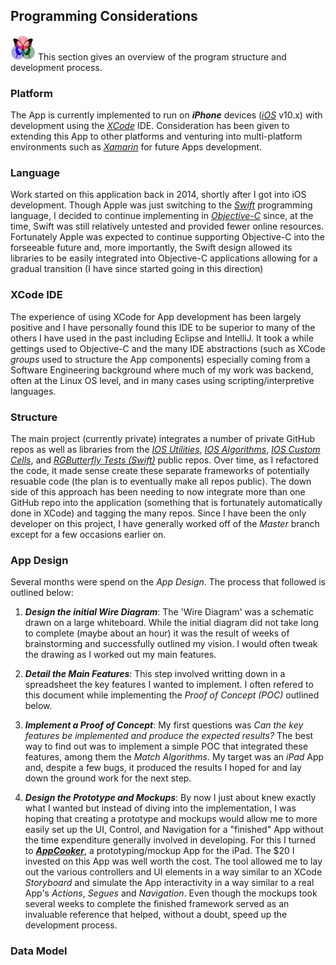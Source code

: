 ## Programming Considerations
 
![RGButterfly Logo](images/RGButterfly_Logo.png) This section gives an overview of the program structure and development process.

### Platform

The App is currently implemented to run on ___iPhone___ devices ([_iOS_](https://en.m.wikipedia.org/wiki/IOS) v10.x) with development using the [_XCode_](https://developer.apple.com/xcode/) IDE. Consideration has been given to extending this App to other platforms and venturing into multi-platform environments such as [_Xamarin_](https://www.xamarin.com/) for future Apps development.

### Language

Work started on this application back in 2014, shortly after I got into iOS development. Though Apple was just switching to the [_Swift_](https://developer.apple.com/swift/) programming language, I decided to continue implementing in [_Objective-C_](https://en.m.wikipedia.org/wiki/Objective-C) since, at the time, Swift was still relatively untested and provided fewer online resources. Fortunately Apple was expected to continue supporting Objective-C into the forseeable future and, more importantly, the Swift design allowed its libraries to be easily integrated into Objective-C applications allowing for a gradual transition (I have since started going in this direction)

### XCode IDE

The experience of using XCode for App development has been largely positive and I have personally found this IDE to be superior to many of the others I have used in the past including Eclipse and IntelliJ. It took a while gettings used to Objective-C and the many IDE abstractions (such as XCode _groups_ used to structure the App components) especially coming from a Software Engineering background where much of my work was backend, often at the Linux OS level, and in many cases using scripting/interpretive languages.

### Structure

The main project (currently private) integrates a number of private GitHub repos as well as libraries from the [_IOS Utilities_](https://github.com/spineo/ios-utilities), [_IOS Algorithms_](https://github.com/spineo/ios-algorithms), [_IOS Custom Cells_](https://github.com/spineo/ios-custom-cells), and [_RGButterfly Tests (Swift)_]( https://github.com/spineo/rgbutterfly-tests) public repos. Over time, as I refactored the code, it made sense create these separate frameworks of potentially resuable code (the plan is to eventually make all repos public). The down side of this approach has been needing to now integrate more than one GitHub repo into the application (something that is fortunately automatically done in XCode) and tagging the many repos. Since I have been the only developer on this project, I have generally worked off of the _Master_ branch except for a few occasions earlier on.

### App Design

Several months were spend on the _App Design_. The process that followed is outlined below:

1. ___Design the initial Wire Diagram___: The 'Wire Diagram' was a schematic drawn on a large whiteboard. While the initial diagram did not take long to complete (maybe about an hour) it was the result of weeks of brainstorming and successfully outlined my vision. I would often tweak the drawing as I worked out my main features.

2. ___Detail the Main Features___: This step involved writting down in a spreadsheet the key features I wanted to implement. I often refered to this document while implementing the _Proof of Concept (POC)_ outlined below.

2. ___Implement a Proof of Concept___: My first questions was _Can the key features be implemented and produce the expected results?_ The best way to find out was to implement a simple POC that integrated these features, among them the _Match Algorithms_. My target was an _iPad_ App and, despite a few bugs, it produced the results I hoped for and lay down the ground work for the next step. 

3. ___Design the Prototype and Mockups___: By now I just about knew exactly what I wanted but instead of diving into the implementation, I was hoping that creating a prototype and mockups would allow me to more easily set up the UI, Control, and Navigation for a "finished" App without the time expenditure generally involved in developing. For this I turned to [___AppCooker___](https://itunes.apple.com/us/app/appcooker-prototyping-mockup-studio-for-ios/id418861662?mt=8), a prototyping/mockup App for the iPad. The $20 I invested on this App was well worth the cost. The tool allowed me to lay out the various controllers and UI elements in a way similar to an XCode _Storyboard_ and simulate the App interactivity in a way similar to a real App's _Actions_, _Segues_ and _Navigation_. Even though the mockups took several weeks to complete the finished framework served as an invaluable reference that helped, without a doubt, speed up the development process.

### Data Model
